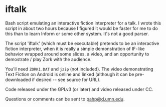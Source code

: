 # iftalk
Bash script emulating an interactive fiction interpreter for a talk. I wrote this script in about two hours because I figured it would be faster for me to do this than to learn Inform or some other system. It's not a good parser.

The script 'iftalk' (which must be executable) pretends to be an interactive fiction interpreter, when it is really a simple demonstration of IF-like behavior wrapped around some slides, a video, and an opportunity to demostrate / play Zork with the audience.

You'll need `ZORK1.DAT` and `jzip` (not included). The video demonstrating Text Fiction on Android is online and linked (although it can be pre-downloaded if desired -- see source for URL).

Code released under the GPLv3 (or later) and video released under CC.

Questions or comments can be sent to pahp@d.umn.edu.

